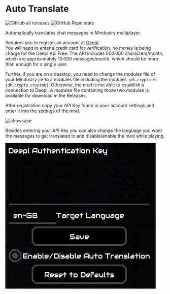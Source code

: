 # Auto Translate

![GitHub all releases](https://img.shields.io/github/downloads/Pointifix/AutoTranslate/total)
![GitHub Repo stars](https://img.shields.io/github/stars/Pointifix/AutoTranslate?style=social)

Automatically translates chat messages in Mindustry multiplayer.

Requires you to register an account at [Deepl](https://www.deepl.com/de/pro-checkout/account?productId=1200&yearly=false&trial=false). \
You will need to enter a credit card for verification, no money is being charge for the Deepl Api Free. 
The API includes 500.000 characters/month, which are approximately 10.000 messages/month, which should be more than enough
for a single user.

Further, if you are on a desktop, you need to change the modules file of your Mindustry jre to a modules file including the modules 
`jdk.crypto.ec jdk.crypto.cryptoki`. Otherwise, the mod is not able to establish a connection to Deepl.
A modules file containing those two modules is available for download in the Releases.

After registration copy your API Key found in your account settings and enter it into the settings of the mod.

![showcase](showcase/mindustry-auto-translation.gif "Showcase")

Besides entering your API Key you can also change the language you want the messages to get translated to
and disable/enable the mod while playing.

![settings](showcase/settings.png "Settings")
